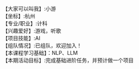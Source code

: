 【大家可以叫我】:小游  
【坐标】:杭州  
【专业/职业】:计科  
【兴趣爱好】:游戏，听歌  
【项目技能】:AI  
【组队情况】:已组队，欢迎加入！  
【本课程学习基础】：NLP、LLM  
【本期活动目标】:完成基础进阶任务，并预计做一个项目  
